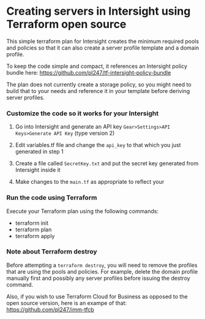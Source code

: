 
# Creating servers in Intersight using Terraform open source

This simple terraform plan for Intersight creates the minimum required pools and policies so that it can also create a server profile template and a domain profile.

To keep the code simple and compact, it references an Intersight policy bundle here:
https://github.com/pl247/tf-intersight-policy-bundle

The plan does not currently create a storage policy, so you might need to build that to your needs and reference it in your template before deriving server profiles.

### Customize the code so it works for your Intersight

1. Go into Intersight and generate an API key `Gear>Settings>API Keys>Generate API Key` (type version 2)

2. Edit variables.tf file and change the `api_key` to that which you just generated in step 1

3. Create a file called `SecretKey.txt` and put the secret key generated from Intersight inside it

4. Make changes to the `main.tf` as appropriate to reflect your 

### Run the code using Terraform

Execute your Terraform plan using the following commands:
   - terraform init
   - terraform plan
   - terraform apply

### Note about Terraform destroy

Before attempting a `terraform destroy`, you will need to remove the profiles that are using the pools and policies. For example, delete the domain profile manually first and possibly any server profiles before issuing the destroy command.

Also, if you wish to use Terraform Cloud for Business as opposed to the open source version, here is an exampe of that: https://github.com/pl247/imm-tfcb
